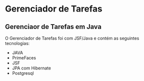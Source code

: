 # Gerenciador de Tarefas
## Gerenciaor de Tarefas em Java

O Gerenciador de Tarefas foi com JSF/Java e contém as seguintes tecnologias:
- JAVA
- PrimeFaces
- JSF
- JPA com Hibernate
- Postgresql

